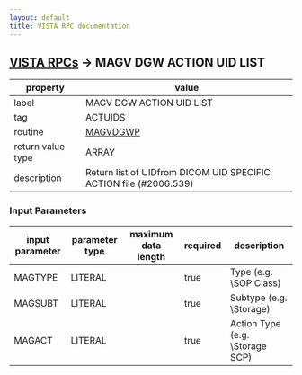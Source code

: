 ```yaml
---
layout: default
title: VISTA RPC documentation
---
```




## [VISTA RPCs](TableOfContent.md) &#8594; MAGV DGW ACTION UID LIST 

 property | value 
--- | --- 
 label | MAGV DGW ACTION UID LIST
 tag | ACTUIDS
 routine | [MAGVDGWP](http://code.osehra.org/dox/Routine_MAGVDGWP_source.html)
 return value type | ARRAY
 description | Return list of UIDfrom DICOM UID SPECIFIC ACTION file (#2006.539)

### Input Parameters

| input parameter | parameter type | maximum data length | required | description | 
| --- | --- | --- | --- | --- | 
| MAGTYPE | LITERAL |  | true | Type (e.g. \SOP Class\) | 
| MAGSUBT | LITERAL |  | true | Subtype (e.g. \Storage\) | 
| MAGACT | LITERAL |  | true | Action Type (e.g. \Storage SCP\) | 